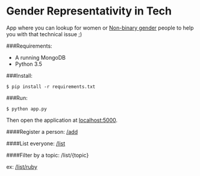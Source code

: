 # Gender Representativity in Tech
App where you can lookup for women or [Non-binary gender](http://nonbinary.org/wiki/Nonbinary_gender) people to help you with that technical issue ;)

###Requirements:
- A running MongoDB
- Python 3.5

###Install:
```
$ pip install -r requirements.txt
```

###Run:
```
$ python app.py
```
 Then open the application at [localhost:5000](http://localhost:5000).

####Register a person:
[/add](http://localhost:5000/add)

####List everyone:
[/list](http://localhost:5000/list)

####Filter by a topic:
/list/{topic}

ex: [/list/ruby](http://localhost:5000/list/ruby)

